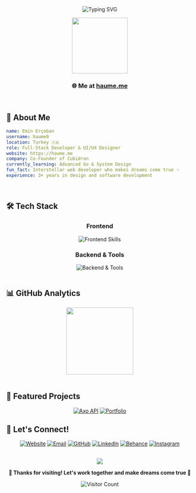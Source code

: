 <div align="center">
  <img src="https://readme-typing-svg.herokuapp.com?font=Lato&weight=900&size=32&duration=2800&pause=2000&color=A855F7&center=true&vCenter=true&width=940&lines=Hi%2C+I'm+Emin+Erçoban+👋;Full-Stack+Developer+%26+Designer+🚀" alt="Typing SVG" />
  <p align="center">
  <img height="150" width="150" src="https://i.pinimg.com/originals/bf/32/80/bf3280e00dcf8a8c06ac3ff67598bfaf.gif"  />
</p>
</div>

<h3 align="center">🌐 Me at <a href="https://haume.me" target="_blank">haume.me</a></h3>

<br>

## 🚀 About Me

```yaml
name: Emin Erçoban
username: haume0
location: Turkey 🇹🇷
role: Full-Stack Developer & UI/UX Designer
website: https://haume.me
company: Co-Founder of Cubidron
currently_learning: Advanced Go & System Design
fun_fact: Interstellar web developer who makes dreams come true ✨
experience: 3+ years in design and software development
```

<br>

## 🛠️ Tech Stack

<div align="center">

### Frontend
<img src="https://skillicons.dev/icons?i=react,nextjs,typescript,tailwindcss,figma,vscode" alt="Frontend Skills" />

### Backend & Tools
<img src="https://skillicons.dev/icons?i=go,nodejs,mongodb,postgres,docker,vercel" alt="Backend & Tools" />

</div>

<br>

## 📊 GitHub Analytics

<div align="center">
  <img height="180em" src="https://github-readme-stats.vercel.app/api/top-langs/?username=haume0&layout=compact&langs_count=8&theme=tokyonight&hide_border=true&bg_color=0D1117&title_color=A855F7&text_color=C9D1D9"/>
</div>

<br>

## 🌟 Featured Projects

<div align="center">
  
  [![Axo API](https://github-readme-stats.vercel.app/api/pin/?username=haume0&repo=axo&theme=tokyonight&hide_border=true&bg_color=0D1117&title_color=A855F7&text_color=C9D1D9)](https://github.com/haume0/axo)
  [![Portfolio](https://github-readme-stats.vercel.app/api/pin/?username=haume0&repo=portfolio&theme=tokyonight&hide_border=true&bg_color=0D1117&title_color=A855F7&text_color=C9D1D9)](https://github.com/haume0/portfolio)
  
</div>

## 🤝 Let's Connect!

<div align="center">
  
  [![Website](https://img.shields.io/badge/🌐_Website-haume.me-A855F7?style=for-the-badge&logo=safari&logoColor=white)](https://haume.me)
  [![Email](https://img.shields.io/badge/📧_Email-haume341@outlook.com-A855F7?style=for-the-badge&logo=microsoft-outlook&logoColor=white)](mailto:haume341@outlook.com)
  [![GitHub](https://img.shields.io/badge/💻_GitHub-Follow-A855F7?style=for-the-badge&logo=github&logoColor=white)](https://github.com/haume0)
  [![LinkedIn](https://img.shields.io/badge/💼_LinkedIn-Connect-A855F7?style=for-the-badge&logo=linkedin&logoColor=white)](https://www.linkedin.com/in/eminercoban/)
  [![Behance](https://img.shields.io/badge/🎨_Behance-Portfolio-A855F7?style=for-the-badge&logo=behance&logoColor=white)](https://www.behance.net/haume)
  [![Instagram](https://img.shields.io/badge/📸_Instagram-Follow-A855F7?style=for-the-badge&logo=instagram&logoColor=white)](https://www.instagram.com/eminercbn/)
  
</div>

<br>

<div align="center">
  <img src="https://capsule-render.vercel.app/api?type=waving&color=gradient&customColorList=12&height=100&section=footer&animation=twinkling" />
</div>

<div align="center">
  
  **💜 Thanks for visiting! Let's work together and make dreams come true 🚀**
  
  ![Visitor Count](https://komarev.com/ghpvc/?username=haume0&color=blueviolet&style=flat-square&label=PROFILE+VIEWS)
  
</div>
